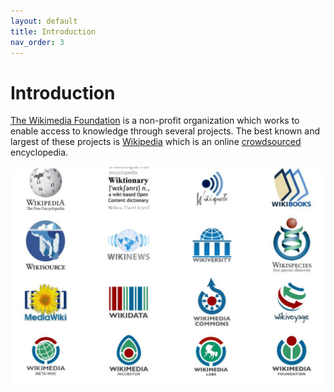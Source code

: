 ```yaml
---
layout: default
title: Introduction
nav_order: 3
---
```

# Introduction

[The Wikimedia Foundation](https://wikimediafoundation.org/) is a non-profit organization which works to enable access to knowledge through several projects. The best known and largest of these projects is [Wikipedia](https://www.wikipedia.org/) which is an online [crowdsourced](https://www.merriam-webster.com/dictionary/crowdsourcing) encyclopedia.

<img src="images/wikimedia-ecosystem.png" alt="Omeka add item file" width="800" height="auto">
